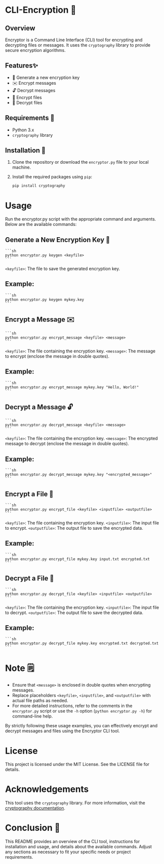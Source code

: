 # CLI-Encryption 🔐

## Overview

Encryptor is a Command Line Interface (CLI) tool for encrypting and decrypting files or messages. It uses the `cryptography` library to provide secure encryption algorithms.

## Features✨

- 🔑 Generate a new encryption key
- ✉️ Encrypt messages
- 🔓 Decrypt messages
- 📂 Encrypt files
- 📂 Decrypt files

## Requirements 📝

- Python 3.x
- `cryptography` library

## Installation 💾

1. Clone the repository or download the `encryptor.py` file to your local machine.
2. Install the required packages using `pip`:

   ```sh
   pip install cryptography
   ```
# Usage

Run the encryptor.py script with the appropriate command and arguments. Below are the available commands:

## Generate a New Encryption Key 🔑
    ```sh
    python encryptor.py keygen <keyfile>
    ```
`<keyfile>`: The file to save the generated encryption key.

## Example:

    ```sh
    python encryptor.py keygen mykey.key
    ```
## Encrypt a Message ✉️
    ```sh
    python encryptor.py encrypt_message <keyfile> <message>
    ```
`<keyfile>`: The file containing the encryption key.
`<message>`: The message to encrypt (enclose the message in double quotes).

## Example:

    ```sh
    python encryptor.py encrypt_message mykey.key "Hello, World!"
    ```
## Decrypt a Message 🔓

    ```sh
    python encryptor.py decrypt_message <keyfile> <message>
    ```
`<keyfile>`: The file containing the encryption key.
`<message>`: The encrypted message to decrypt (enclose the message in double quotes).

## Example:

    ```sh
    python encryptor.py decrypt_message mykey.key "<encrypted_message>"
    ```

## Encrypt a File 📂

    ```sh
    python encryptor.py encrypt_file <keyfile> <inputfile> <outputfile>
    ```
`<keyfile>`: The file containing the encryption key.
`<inputfile>`: The input file to encrypt.
`<outputfile>`: The output file to save the encrypted data.

## Example:

    ```sh
    python encryptor.py encrypt_file mykey.key input.txt encrypted.txt
    ```
## Decrypt a File 📂

    ```sh
    python encryptor.py decrypt_file <keyfile> <inputfile> <outputfile>
    ```
`<keyfile>`: The file containing the encryption key.
`<inputfile>`: The input file to decrypt.
`<outputfile>`: The output file to save the decrypted data.

## Example:

    ```sh
    python encryptor.py decrypt_file mykey.key encrypted.txt decrypted.txt
    ```

# Note 🗒️
  - Ensure that `<message>` is enclosed in double quotes when encrypting messages.
  - Replace placeholders `<keyfile>`, `<inputfile>`, and `<outputfile>` with actual file    paths as needed.
  - For more detailed instructions, refer to the comments in the `encryptor.py` script or use the `-h` option (`python encryptor.py -h`) for command-line help.

By strictly following these usage examples, you can effectively encrypt and decrypt messages and files using the Encryptor CLI tool.

# License
This project is licensed under the MIT License. See the LICENSE file for details.

# Acknowledgements

This tool uses the `cryptography` library. For more information, visit the [cryptography documentation](https://cryptography.io/en/latest/).

# Conclusion 🏁

This README provides an overview of the CLI tool, instructions for installation and usage, and details about the available commands. Adjust any sections as necessary to fit your specific needs or project requirements.





